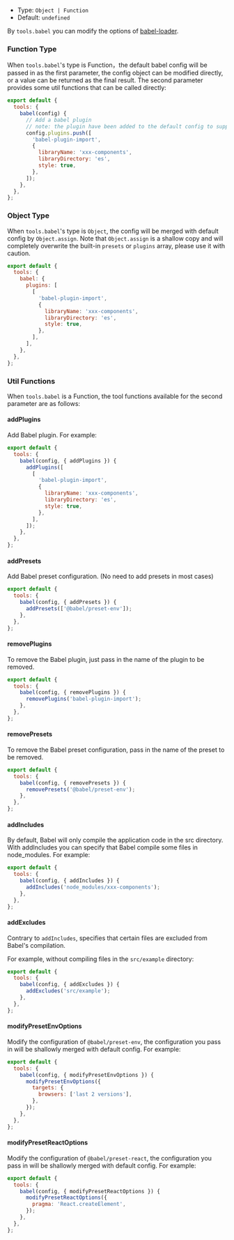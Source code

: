 - Type: `Object | Function`
- Default: `undefined`

By `tools.babel` you can modify the options of [babel-loader](https://github.com/babel/babel-loader).

### Function Type

When `tools.babel`'s type is Function，the default babel config will be passed in as the first parameter, the config object can be modified directly, or a value can be returned as the final result. The second parameter provides some util functions that can be called directly:

```js
export default {
  tools: {
    babel(config) {
      // Add a babel plugin
      // note: the plugin have been added to the default config to support antd load on demand
      config.plugins.push([
        'babel-plugin-import',
        {
          libraryName: 'xxx-components',
          libraryDirectory: 'es',
          style: true,
        },
      ]);
    },
  },
};
```

### Object Type

When `tools.babel`'s type is `Object`, the config will be merged with default config by `Object.assign`. Note that `Object.assign` is a shallow copy and will completely overwrite the built-in `presets` or `plugins` array, please use it with caution.

```js
export default {
  tools: {
    babel: {
      plugins: [
        [
          'babel-plugin-import',
          {
            libraryName: 'xxx-components',
            libraryDirectory: 'es',
            style: true,
          },
        ],
      ],
    },
  },
};
```

### Util Functions

When `tools.babel` is a Function, the tool functions available for the second parameter are as follows:

#### addPlugins

Add Babel plugin. For example:

```js
export default {
  tools: {
    babel(config, { addPlugins }) {
      addPlugins([
        [
          'babel-plugin-import',
          {
            libraryName: 'xxx-components',
            libraryDirectory: 'es',
            style: true,
          },
        ],
      ]);
    },
  },
};
```

#### addPresets

Add Babel preset configuration. (No need to add presets in most cases)

```js
export default {
  tools: {
    babel(config, { addPresets }) {
      addPresets(['@babel/preset-env']);
    },
  },
};
```

#### removePlugins

To remove the Babel plugin, just pass in the name of the plugin to be removed.

```js
export default {
  tools: {
    babel(config, { removePlugins }) {
      removePlugins('babel-plugin-import');
    },
  },
};
```

#### removePresets

To remove the Babel preset configuration, pass in the name of the preset to be removed.

```js
export default {
  tools: {
    babel(config, { removePresets }) {
      removePresets('@babel/preset-env');
    },
  },
};
```

#### addIncludes

By default, Babel will only compile the application code in the src directory. With addIncludes you can specify that Babel compile some files in node_modules. For example:

```js
export default {
  tools: {
    babel(config, { addIncludes }) {
      addIncludes('node_modules/xxx-components');
    },
  },
};
```

#### addExcludes

Contrary to `addIncludes`, specifies that certain files are excluded from Babel's compilation.

For example, without compiling files in the `src/example` directory:

```js
export default {
  tools: {
    babel(config, { addExcludes }) {
      addExcludes('src/example');
    },
  },
};
```

#### modifyPresetEnvOptions

Modify the configuration of `@babel/preset-env`, the configuration you pass in will be shallowly merged with default config. For example:

```js
export default {
  tools: {
    babel(config, { modifyPresetEnvOptions }) {
      modifyPresetEnvOptions({
        targets: {
          browsers: ['last 2 versions'],
        },
      });
    },
  },
};
```

#### modifyPresetReactOptions

Modify the configuration of `@babel/preset-react`, the configuration you pass in will be shallowly merged with default config. For example:

```js
export default {
  tools: {
    babel(config, { modifyPresetReactOptions }) {
      modifyPresetReactOptions({
        pragma: 'React.createElement',
      });
    },
  },
};
```
